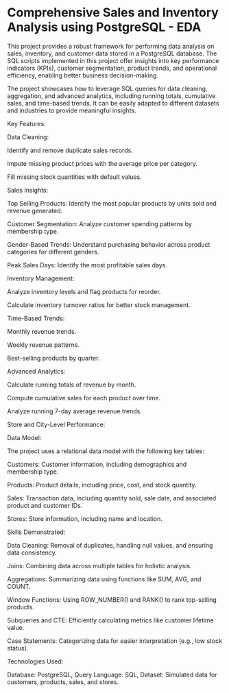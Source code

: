 # Comprehensive Sales and Inventory Analysis using PostgreSQL - EDA
This project provides a robust framework for performing data analysis on sales, inventory, and customer data stored in a PostgreSQL database. The SQL scripts implemented in this project offer insights into key performance indicators (KPIs), customer segmentation, product trends, and operational efficiency, enabling better business decision-making.

The project showcases how to leverage SQL queries for data cleaning, aggregation, and advanced analytics, including running totals, cumulative sales, and time-based trends. It can be easily adapted to different datasets and industries to provide meaningful insights.


Key Features:

Data Cleaning:

Identify and remove duplicate sales records.

Impute missing product prices with the average price per category.

Fill missing stock quantities with default values.


Sales Insights:

Top Selling Products: Identify the most popular products by units sold and revenue generated.

Customer Segmentation: Analyze customer spending patterns by membership type.

Gender-Based Trends: Understand purchasing behavior across product categories for different genders.

Peak Sales Days: Identify the most profitable sales days.


Inventory Management:

Analyze inventory levels and flag products for reorder.

Calculate inventory turnover ratios for better stock management.


Time-Based Trends:

Monthly revenue trends.

Weekly revenue patterns.

Best-selling products by quarter.


Advanced Analytics:

Calculate running totals of revenue by month.

Compute cumulative sales for each product over time.

Analyze running 7-day average revenue trends.

Store and City-Level Performance:


Data Model:

The project uses a relational data model with the following key tables:

Customers: Customer information, including demographics and membership type.

Products: Product details, including price, cost, and stock quantity.

Sales: Transaction data, including quantity sold, sale date, and associated product and customer IDs.

Stores: Store information, including name and location.


Skills Demonstrated:

Data Cleaning: Removal of duplicates, handling null values, and ensuring data consistency.

Joins: Combining data across multiple tables for holistic analysis.

Aggregations: Summarizing data using functions like SUM, AVG, and COUNT.

Window Functions: Using ROW_NUMBER() and RANK() to rank top-selling products.

Subqueries and CTE: Efficiently calculating metrics like customer lifetime value.

Case Statements: Categorizing data for easier interpretation (e.g., low stock status).


Technologies Used:

Database: PostgreSQL, 
Query Language: SQL, 
Dataset: Simulated data for customers, products, sales, and stores.



